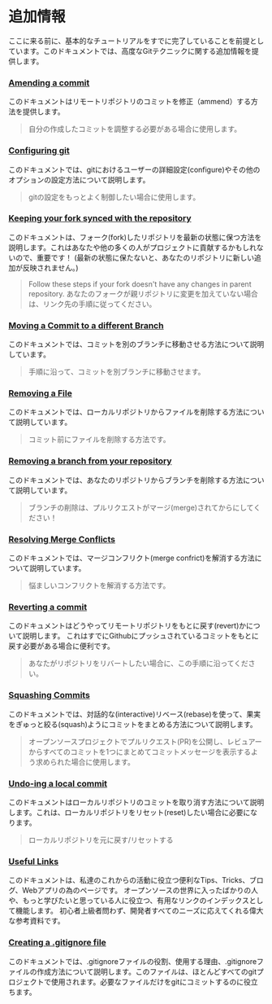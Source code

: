 # 追加情報

ここに来る前に、基本的なチュートリアルをすでに完了していることを前提としています。このドキュメントでは、高度なGitテクニックに関する追加情報を提供します。

### [Amending a commit](amending-a-commit.md)
このドキュメントはリモートリポジトリのコミットを修正（ammend）する方法を提供します。
> 自分の作成したコミットを調整する必要がある場合に使用します。

### [Configuring git](configuring-git.md)
このドキュメントでは、gitにおけるユーザーの詳細設定(configure)やその他のオプションの設定方法について説明します。
> gitの設定をもっとよく制御したい場合に使用します。

### [Keeping your fork synced with the repository](keeping-your-fork-synced-with-this-repository.md)
このドキュメントは、フォーク(fork)したリポジトリを最新の状態に保つ方法を説明します。これはあなたや他の多くの人がプロジェクトに貢献するかもしれないので、重要です！
(最新の状態に保たないと、あなたのリポジトリに新しい追加が反映されません。)
> Follow these steps if your fork doesn't have any changes in parent repository.
> あなたのフォークが親リポジトリに変更を加えていない場合は、リンク先の手順に従ってください。

### [Moving a Commit to a different Branch](moving-a-commit-to-a-different-branch.md)
このドキュメントでは、コミットを別のブランチに移動させる方法について説明しています。
> 手順に沿って、コミットを別ブランチに移動させます。

### [Removing a File](removing-a-file.md)
このドキュメントでは、ローカルリポジトリからファイルを削除する方法について説明しています。
> コミット前にファイルを削除する方法です。

### [Removing a branch from your repository](removing-branch-from-your-repository.md)
このドキュメントでは、あなたのリポジトリからブランチを削除する方法について説明しています。
> ブランチの削除は、プルリクエストがマージ(merge)されてからにしてください！

### [Resolving Merge Conflicts](resolving-merge-conflicts.md)
このドキュメントでは、マージコンフリクト(merge confrict)を解消する方法について説明しています。
> 悩ましいコンフリクトを解消する方法です。

### [Reverting a commit](reverting-a-commit.md)
このドキュメントはどうやってリモートリポジトリをもとに戻す(revert)かについて説明します。
これはすでにGithubにプッシュされているコミットをもとに戻す必要がある場合に便利です。
> あなたがリポジトリをリバートしたい場合に、この手順に沿ってください。

### [Squashing Commits](squashing-commits.md)
このドキュメントでは、対話的な(interactive)リベース(rebase)を使って、果実をぎゅっと絞る(squash)ようにコミットをまとめる方法について説明します。
> オープンソースプロジェクトでプルリクエスト(PR)を公開し、レビュアーからすべてのコミットを1つにまとめてコミットメッセージを表示するよう求められた場合に使用します。

### [Undo-ing a local commit](undoing-a-commit.md)
このドキュメントはローカルリポジトリのコミットを取り消す方法について説明します。これは、ローカルリポジトリをリセット(reset)したい場合に必要になります。
> ローカルリポジトリを元に戻す/リセットする

### [Useful Links](Useful-links-for-further-learning.md)
このドキュメントは、私達のこれからの活動に役立つ便利なTips、Tricks、ブログ、Webアプリの為のページです。
オープンソースの世界に入ったばかりの人や、もっと学びたいと思っている人に役立つ、有用なリンクのインデックスとして機能します。
初心者上級者問わず、開発者すべてのニーズに応えてくれる偉大な参考資料です。

### [Creating a .gitignore file](creating-a-gitignore-file.md)
このドキュメントでは、.gitignoreファイルの役割、使用する理由、.gitignoreファイルの作成方法について説明します。このファイルは、ほとんどすべてのgitプロジェクトで使用されます。必要なファイルだけをgitにコミットするのに役立ちます。

